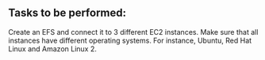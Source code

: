 ## Tasks to be performed:

Create an EFS and connect it to 3 different EC2 instances. Make sure that all instances have different operating systems. For instance, Ubuntu, Red Hat Linux and Amazon Linux 2.
